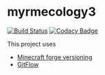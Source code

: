 # myrmecology3
[![Build Status](https://travis-ci.org/SamTebbs33/myrmecology3.svg?branch=master)](https://travis-ci.org/SamTebbs33/myrmecology3) [![Codacy Badge](https://api.codacy.com/project/badge/Grade/1929f170c1d1412eb34555f03ff19639)](https://www.codacy.com/app/samuel-tebbs/myrmecology3?utm_source=github.com&amp;utm_medium=referral&amp;utm_content=SamTebbs33/myrmecology3&amp;utm_campaign=Badge_Grade)

This project uses
* [Minecraft forge versioning](https://mcforge.readthedocs.io/en/latest/conventions/versioning/)
* [GitFlow](https://www.atlassian.com/git/tutorials/comparing-workflows/gitflow-workflow)
